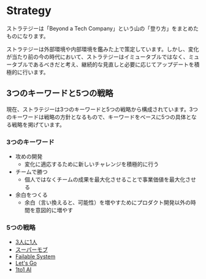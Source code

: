 # Strategy

ストラテジーは「Beyond a Tech Company」という山の「登り方」をまとめたものになります。

ストラテジーは外部環境や内部環境を鑑みた上で策定しています。しかし、変化が当たり前の今の時代において、ストラテジーはイミュータブルではなく、ミュータブルであるべきだと考え、継続的な見直しと必要に応じてアップデートを積極的に行います。

## 3つのキーワードと5つの戦略

現在、ストラテジーは3つのキーワードと5つの戦略から構成されています。3つのキーワードは戦略の方針となるもので、キーワードをベースに5つの具体となる戦略を掲げています。

### 3つのキーワード

* 攻めの開発
  * 変化に適応するために新しいチャレンジを積極的に行う
* チームで勝つ
  * 個人ではなくチームの成果を最大化させることで事業価値を最大化させる
* 余白をつくる
  * 余白（言い換えると、可能性）を増やすためにプロダクト開発以外の時間を意図的に増やす

### 5つの戦略

* [3人に1人](src/strategy/one-of-three.md)
* [スーパーモブ](src/strategy/super-mob.md)
* [Failable System](src/strategy/failable-system.md)
* [Let's Go](src/strategy/lets-go.md)
* [1to1 AI](src/strategy/one-to-one-ai.md)

